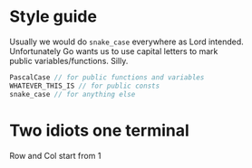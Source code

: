 # Style guide
Usually we would do `snake_case` everywhere as Lord intended. Unfortunately Go wants us to use capital letters to mark  
public variables/functions. Silly.  
```go
PascalCase // for public functions and variables
WHATEVER_THIS_IS // for public consts
snake_case // for anything else
```
# Two idiots one terminal
Row and Col start from 1
